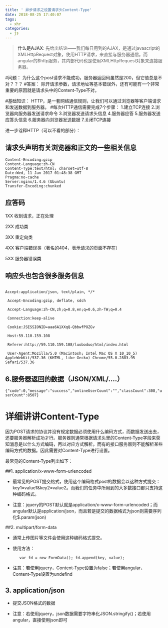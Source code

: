 ```yaml
---
title: ' 异步请求之设置请求头Content-Type'
date: 2018-08-25 17:40:07
tags:
  - xhr
categories: 
  - js
---
```



> **什么是AJAX**: 先给出结论——我们每日用到的AJAX，是通过javascript的XMLHttpRequest对象，使用HTTP请求，来直接与服务器通信。而angular的$http服务，其内部代码也是使用XMLHttpRequest对象来连接服务器。

<!-- more -->
#问题：
为什么这个post请求不能成功，服务器返回码虽然是200，但它值总是不对？？？
#答案：
除开请求参数，请求地址等基本错误外，还有可能有一个非常重要的原因就是请求头中的Content-Type不对。

#基础知识：
HTTP，是一套网络通信规则，让我们可以通过浏览器等客户端请求和发送数据到服务器。
#每次HTTP通信需要完成7个步骤：
1.建立TCP连接
2.浏览器向服务器发送请求命令
3.浏览器发送请求头信息
4.服务器应答
5.服务器发送应答头信息
6.服务器向浏览器发送数据
7.关闭TCP连接



进一步诠释HTTP（可以不看的部分）：
## 请求头声明有关浏览器和正文的一些相关信息
```
Content-Encoding:gzip
Content-Language:zh-CN
Content-Type:text/html; charset=utf-8
Date:Wed, 11 Jan 2017 01:48:38 GMT
Pragma:no-cache
Server:nginx/1.4.6 (Ubuntu)
Transfer-Encoding:chunked
```
## 应答码

  1XX 收到请求，正在处理

  2XX 成功类

  3XX 重定向类

  4XX 客户端错误类（著名的404，表示请求的页面不存在）

  5XX 服务器错误类

## 响应头也包含很多服务信息

```

Accept:application/json, text/plain, */*
 
 Accept-Encoding:gzip, deflate, sdch
 
 Accept-Language:zh-CN,zh;q=0.8,en;q=0.6,zh-TW;q=0.4
 
 Connection:keep-alive
 
 Cookie:JSESSIONID=aaa6A1XXqQ-QbbwfPOZGv
 
 Host:59.110.159.108
 
 Referer:http://59.110.159.108/luoboduo/html/index.html
 
 User-Agent:Mozilla/5.0 (Macintosh; Intel Mac OS X 10_10_5) AppleWebKit/537.36 (KHTML, like Gecko) Chrome/55.0.2883.95 Safari/537.36

```

## 6.服务器返回的数据（JSON/XML/....）

  
`{"code":0,"message":"success","onlineUserCount":"","classCount":308,"userCount":8507}`




# 详细讲讲Content-Type

因为POST请求的协议并没有规定数据必须使用什么编码方式，而数据发送出去，还要服务器解析成功才行。服务器则通常根据请求头里的Content-Type字段来获知消息是以什么方式编码，再以对应方式解析。而有的接口服务器则不能解析某些编码方式的数据。因此需要对Content-Type进行设置。

最常见的Content-Type列出如下：

##1. application/x-www-form-urlencoded

+ 最常见的POST提交格式，使用这个编码格式post的数据会以这种方式提交：key1=value1&key2=value2。而我们的任务中所用到的大多数接口都只支持这种编码格式。

+  注意：jquery的POST默认就是application/x-www-form-urlencoded；而angular默认是application/json，而且若是提交的数据格式为json则需要序列化$.param(json)

##2. multipart/form-data

+ 通常上传图片等文件会使用这种编码格式提交。

+ 使用方法：

   `   var fd = new FormData(); fd.append(key, value);`

+ 注意：若使用jquery，Content-Type设置为false；若使用angular，Content-Type设置为undefind

## 3. application/json

+ 提交JSON格式的数据

+  注意：若使用jquery，json数据需要字符串化JSON.stringify()；若使用angular，直接使用json即可


